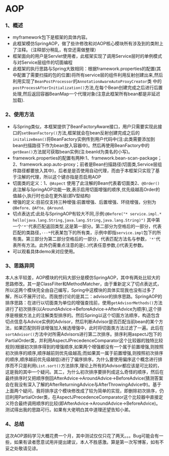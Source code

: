 # AOP
### 1、概述
* myframework包下是框架的具体内容。
* 此框架模仿SpringAOP，做了些许修改和对AOP核心模块所有涉及到的类附上了注释。（注释部分稍乱，有空还需做整理）
* 框架面向的用户是Servlet使用者，此框架实现了调用Service层时的单例模式与对Service层组件的切面编程
* 此框架的执行思路与Spring大致相同：根据framework.properties的配置(其中配置了需要扫描的包的位置)将所有service层的组件利用反射创建出来,然后利用实现了`BeanPostProcessor`的`AnnotationAwareAutoProxyCreator`类 中的`postProcessAfterInitialization()`方法,在每个Bean创建完成之后进行后置处理,然后返回容器BeanMap一个代理对象(注意此框架所有bean都是非延迟加载).
### 2、使用方法
* 与Spring类似，本框架提供了BeanFactoryAware接口，用户只需要实现此接口的`setBeanFactory()`方法,框架就会在bean反射创建完成之后的`initalizeBean()`将BeanFactory实例传到用户代码中(注:此类需要添加到bean扫描路径下作为bean放入容器中)。然后再使用BeanFactory中的`getBean()`方法就可获取bean实例(注:beanId为类名的小写)。
* framework.properties的配置有两种:1、framework.bean-scan-package；2、framework.aop.auto-proxy；前者是Bean扫描路径(切面类,Service层组件路径都要放入其中)，后者是是否使用自动代理，而由于本框架只实现了基于注解的代理，所以这个键亦指是否启用AOP
* 切面类的定义：1、`@Aspect` 使用了此注解的Bean代表着切面类2、`@Order()`此注解与SpringAOP功能一致,表示启用切面增强的顺序,优先级越高Order的值越小,执行时也会在更外层(即V型结构)
* 增强的定义:目前仅支持三种增强:前置增强、后置增强、环绕增强，分别为`@Before、@Afte、@Around`.
* 切点表达式:此处与SpringAOP有较大不同,示例:`@Before("* service.impl.* hello(java.lang.String,java.lang.String,java.lang.String)")` 其中第一个`'*'`代表匹配返回类型,这是第一部分。第二部分为空格后的一部分，代表匹配的类路径，`···*`代表某包下的所有类，示例中即指`service.impl`包下的所有类。第三部分为第二部分空格后的一部分，代表匹配方法名与参数，`'*'`代表所有方法。此外仍需重点注意的是(..)代表任意参数,()代表无参数。
* 可以观看具体demo来对应使用。
### 3、思路异同
本人水平较差，AOP模块的代码大部分是模仿SpringAOP，其中有两处比较大的思路修改。其一是ClassFilter和MethodMatcher，由于重新定义了切点表达式，所以这两个模块完全由自己编写，Spring中这模块的具体实现我也没有过多了解，所以不展开讨论。而我想讨论的是其二：advisor的排序思路。SpringAOP的排序思路：在进行以切面类为单位的增强查找前，使用`getAdvisorMethods()`方法进行了初次排序(以AroundAdvice→BeforeAdvice→AfterAdvice为顺序),这个排序是根据方法上的注解类型排序的。然后Spring以这个切面方法顺序，构造包含切点信息与Advice实例的Advisor，然后判断Advisor是否匹配当前bean的某个方法，如果匹配则将该增强加入候选增强中，此时将切面类方法过滤了一遍。此后在`sortAdvisor()`方法中对所需Advisors进行第二次排序。排序利用aspectJ包下的PartialOrder类，并利用AspectJPrecedenceComparator这个比较器的独特比较规则(根据初次排序得到的增强顺序,如果两个增强都没有一个属于前置增强,则按照初次排序的顺序,顺序越前则优先级越高;而如果其一属于前置增强,则按照初次排序的顺序,顺序越前优先级越低)进行了偏序排序。为什么要使用偏序这个概念进行排序而不只是利用`List.sort()`方法排序,理论上所有的Advisor都应该是可比较的，这是我的其中一个疑问。其二，为什么初次排序要排列成这么奇怪的顺序，然后在最终排序时又把顺序倒回AfterAdvice→AroundAdvice→BeforeAdvice(猜测答案会在我没有深入了解的AfterReturningAdvice与AfterThrowingAdvice中)。基于上面两个疑问，我将排序这个模块修改成了较为简单的实现，即删除初次排序，仍旧利用PartialOrder类，在AspectJPrecedenceComparator这个比较器中直接定义符合最终调用顺序的比较(即AfterAdvice→AroundAdvice→BeforeAdvice)。测试得出我的思路可行。如果有大佬明白其中道理还望告知小弟。
### 4、总结
这次AOP源码学习大概花费一个月，其中测试仅仅只花了两天。。。Bug可能会有一些，如果有读者愿意试用并提出建议，本人不胜感激。算是第一次写博客，如有不妥之处敬请见谅。

